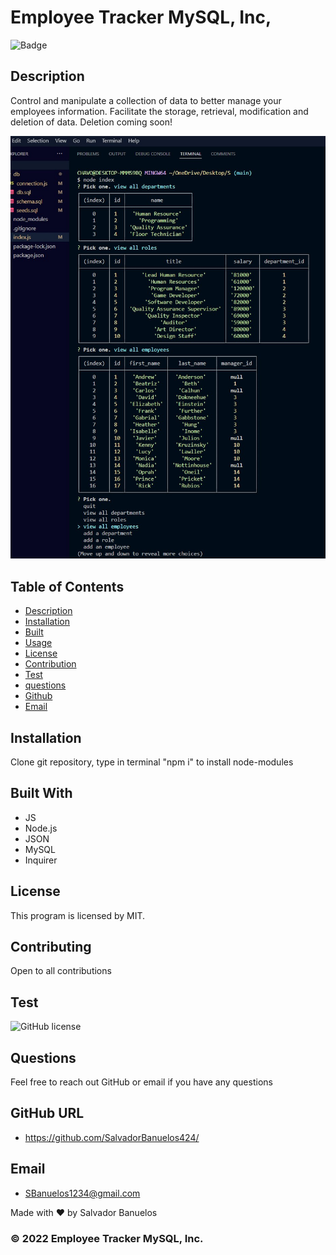 # Employee Tracker MySQL, Inc,

![Badge](https://img.shields.io/badge/License-${license}-blue)

## Description
Control and manipulate a collection of data to better manage your employees information.
Facilitate the storage, retrieval, modification and deletion of data.  Deletion coming soon!
 
 ![image of application](./assets/img/work.jpg)

 ## Table of Contents
  - [Description](#description)
  - [Installation](#installation)
  - [Built](#Built)
  - [Usage](#usage)
  - [License](#license)
  - [Contribution](#contribution)
  - [Test](#test)
  - [questions](#questions)
  - [Github](#github)
  - [Email](#email)
  
## Installation
Clone git repository, type in terminal "npm i" to install node-modules

## Built With 
* JS
* Node.js
* JSON
* MySQL
* Inquirer

## License
This program is licensed by MIT.

## Contributing
Open to all contributions

## Test
![GitHub license](https://img.shields.io/badge/test-100%25-success)

## Questions
Feel free to reach out GitHub or email if you have any questions

## GitHub URL
* https://github.com/SalvadorBanuelos424/

## Email
* SBanuelos1234@gmail.com

Made with ❤️ by Salvador Banuelos
### © 2022 Employee Tracker MySQL, Inc.